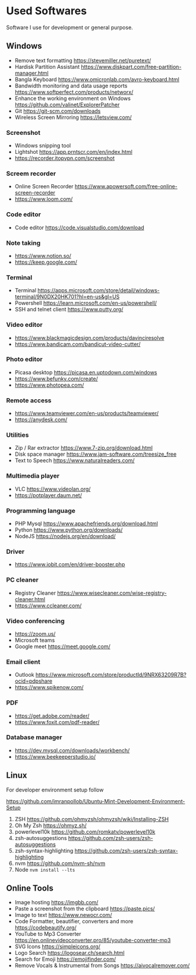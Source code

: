 # Used Softwares

Software I use for development or general purpose. 

## Windows
- Remove text formatting https://stevemiller.net/puretext/
- Hardisk Partition Assistant https://www.diskpart.com/free-partition-manager.html
- Bangla Keyboard https://www.omicronlab.com/avro-keyboard.html
- Bandwidth monitoring and data usage reports https://www.softperfect.com/products/networx/
- Enhance the working environment on Windows https://github.com/valinet/ExplorerPatcher
- Git https://git-scm.com/downloads
- Wireless Screen Mirroring https://letsview.com/


### Screenshot
- Windows snipping tool
- Lightshot https://app.prntscr.com/en/index.html
- https://recorder.itopvpn.com/screenshot


### Screem recorder
- Online Screen Recorder https://www.apowersoft.com/free-online-screen-recorder
- https://www.loom.com/


### Code editor
- Code editor https://code.visualstudio.com/download


### Note taking
- https://www.notion.so/
- https://keep.google.com/


### Terminal
- Terminal https://apps.microsoft.com/store/detail/windows-terminal/9N0DX20HK701?hl=en-us&gl=US
- Powershell https://learn.microsoft.com/en-us/powershell/
- SSH and telnet client https://www.putty.org/


### Video editor
- https://www.blackmagicdesign.com/products/davinciresolve
- https://www.bandicam.com/bandicut-video-cutter/


### Photo editor
- Picasa desktop https://picasa.en.uptodown.com/windows
- https://www.befunky.com/create/
- https://www.photopea.com/


### Remote access
- https://www.teamviewer.com/en-us/products/teamviewer/
- https://anydesk.com/


### Utilities
- Zip / Rar extractor https://www.7-zip.org/download.html
- Disk space manager https://www.jam-software.com/treesize_free
- Text to Speech https://www.naturalreaders.com/


### Multimedia player
- VLC https://www.videolan.org/
- https://potplayer.daum.net/


### Programming language
- PHP Mysql https://www.apachefriends.org/download.html
- Python https://www.python.org/downloads/
- NodeJS https://nodejs.org/en/download/ 


### Driver
- https://www.iobit.com/en/driver-booster.php


### PC cleaner
- Registry Cleaner https://www.wisecleaner.com/wise-registry-cleaner.html
- https://www.ccleaner.com/


### Video conferencing
- https://zoom.us/
- Microsoft teams
- Google meet https://meet.google.com/


### Email client
- Outlook https://www.microsoft.com/store/productId/9NRX63209R7B?ocid=pdpshare
- https://www.spikenow.com/


### PDF 
- https://get.adobe.com/reader/
- https://www.foxit.com/pdf-reader/


### Database manager
- https://dev.mysql.com/downloads/workbench/
- https://www.beekeeperstudio.io/



## Linux 
For developer environment setup follow 

https://github.com/imranpollob/Ubuntu-Mint-Development-Environment-Setup

1. ZSH https://github.com/ohmyzsh/ohmyzsh/wiki/Installing-ZSH
2. Oh My Zsh https://ohmyz.sh/
3. powerlevel10k https://github.com/romkatv/powerlevel10k
4. zsh-autosuggestions https://github.com/zsh-users/zsh-autosuggestions
5. zsh-syntax-highlighting https://github.com/zsh-users/zsh-syntax-highlighting
6. nvm https://github.com/nvm-sh/nvm
7. Node `nvm install --lts`

## Online Tools
- Image hosting https://imgbb.com/
- Paste a screenshot from the clipboard https://paste.pics/
- Image to text https://www.newocr.com/
- Code Formatter, beautifier, converters and more https://codebeautify.org/
- YouTube to Mp3 Converter https://en.onlinevideoconverter.pro/85/youtube-converter-mp3
- SVG Icons https://simpleicons.org/
- Logo Search https://logosear.ch/search.html
- Search for Emoji https://emojifinder.com/
- Remove Vocals & Instrumental from Songs https://aivocalremover.com/


